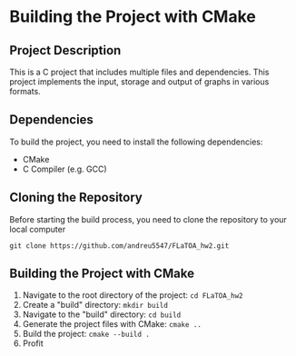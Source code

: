 # Building the Project with CMake
## Project Description

This is a C project that includes multiple files and dependencies. This project implements the input, storage and output of graphs in various formats.

## Dependencies

To build the project, you need to install the following dependencies:
* CMake
* C Compiler (e.g. GCC)

## Cloning the Repository

Before starting the build process, you need to clone the repository to your local computer

``` git clone https://github.com/andreu5547/FLaTOA_hw2.git ```

## Building the Project with CMake
1. Navigate to the root directory of the project:
```cd FLaTOA_hw2```
2. Create a "build" directory:
```mkdir build```
3. Navigate to the "build" directory:
```cd build```
4. Generate the project files with CMake:
```cmake ..```
5. Build the project:
```cmake --build .```
6. Profit
